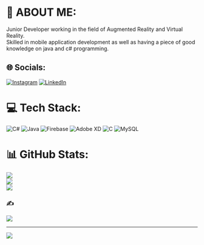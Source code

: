 # 💫 ABOUT ME:
Junior Developer working in the field of Augmented Reality and Virtual Reality.<br>Skilled in mobile application development as well as having a piece of good knowledge on java and c# programming.<br>


## 🌐 Socials:
[![Instagram](https://img.shields.io/badge/Instagram-%23E4405F.svg?logo=Instagram&logoColor=white)](https://instagram.com/kavin_chandar_r_s_) [![LinkedIn](https://img.shields.io/badge/LinkedIn-%230077B5.svg?logo=linkedin&logoColor=white)](https://linkedin.com/in/kavin-chandar-r-s-19427a214) 

# 💻 Tech Stack:
![C#](https://img.shields.io/badge/c%23-%23239120.svg?style=for-the-badge&logo=c-sharp&logoColor=white) ![Java](https://img.shields.io/badge/java-%23ED8B00.svg?style=for-the-badge&logo=java&logoColor=white) ![Firebase](https://img.shields.io/badge/firebase-%23039BE5.svg?style=for-the-badge&logo=firebase) ![Adobe XD](https://img.shields.io/badge/Adobe%20XD-470137?style=for-the-badge&logo=Adobe%20XD&logoColor=#FF61F6) ![C](https://img.shields.io/badge/c-%2300599C.svg?style=for-the-badge&logo=c&logoColor=white) ![MySQL](https://img.shields.io/badge/mysql-%2300f.svg?style=for-the-badge&logo=mysql&logoColor=white)
# 📊 GitHub Stats:
![](https://github-readme-stats.vercel.app/api?username=Kavinchandar1709&theme=dark&hide_border=false&include_all_commits=false&count_private=false)<br/>
![](https://github-readme-streak-stats.herokuapp.com/?user=Kavinchandar1709&theme=dark&hide_border=false)<br/>
![](https://github-readme-stats.vercel.app/api/top-langs/?username=Kavinchandar1709&theme=dark&hide_border=false&include_all_commits=false&count_private=false&layout=compact)

### ✍️ 
![](https://quotes-github-readme.vercel.app/api?type=horizontal&theme=radical)

---
[![](https://visitcount.itsvg.in/api?id=Kavinchandar1709&icon=0&color=0)](https://visitcount.itsvg.in)
